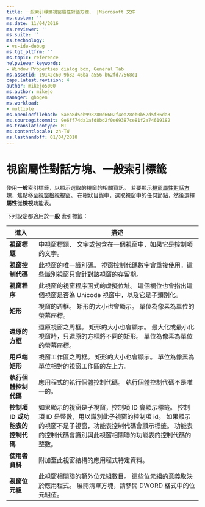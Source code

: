 ```yaml
---
title: 一般索引標籤視窗屬性對話方塊、 |Microsoft 文件
ms.custom: ''
ms.date: 11/04/2016
ms.reviewer: ''
ms.suite: ''
ms.technology:
- vs-ide-debug
ms.tgt_pltfrm: ''
ms.topic: reference
helpviewer_keywords:
- Window Properties dialog box, General Tab
ms.assetid: 19142c60-9b32-46ba-a556-b62fd77568c1
caps.latest.revision: 4
author: mikejo5000
ms.author: mikejo
manager: ghogen
ms.workload:
- multiple
ms.openlocfilehash: 5aea8d5eb998280d6602f4ea28eb0b52d5f86da3
ms.sourcegitcommit: 9e6ff74da1afd8bd2f0e69387ce81f2a74619182
ms.translationtype: MT
ms.contentlocale: zh-TW
ms.lasthandoff: 01/04/2018
---
```

# <a name="general-tab-window-properties-dialog-box"></a>視窗屬性對話方塊、一般索引標籤
使用**一般**索引標籤，以顯示選取的視窗的相關資訊。 若要顯示[視窗屬性對話方塊](../debugger/window-properties-dialog-box.md)，焦點移至[視窗檢視](../debugger/windows-view.md)視窗。 在樹狀目錄中，選取視窗中的任何節點，然後選擇 **屬性**從**檢視**功能表。  
  
 下列設定都適用於**一般** 索引標籤：  
  
|進入|描述|  
|-----------|-----------------|  
|**視窗標題**|中視窗標題、 文字或包含在一個視窗中，如果它是控制項的文字。|  
|**視窗控制代碼**|此視窗的唯一識別碼。 視窗控制代碼數字會重複使用。這些識別視窗只會針對該視窗的存留期。|  
|**視窗程序**|此視窗的視窗程序函式的虛擬位址。 這個欄位也會指出這個視窗是否為 Unicode 視窗中，以及它是子類別化。|  
|**矩形**|視窗的週框。 矩形的大小也會顯示。 單位為像素為單位的螢幕座標。|  
|**還原的方框**|還原視窗之周框。 矩形的大小也會顯示。 最大化或最小化視窗時，只還原的方框將不同的矩形。 單位為像素為單位的螢幕座標。|  
|**用戶端矩形**|視窗工作區之周框。 矩形的大小也會顯示。 單位為像素為單位相對的視窗工作區的左上方。|  
|**執行個體控制代碼**|應用程式的執行個體控制代碼。 執行個體控制代碼不是唯一的。|  
|**控制項 ID 或功能表的控制代碼**|如果顯示的視窗是子視窗，控制項 ID 會顯示標籤。 控制項 ID 是整數，用以識別此子視窗的控制項 id。 如果顯示的視窗不是子視窗，功能表控制代碼會顯示標籤。 功能表的控制代碼會識別與此視窗相關聯的功能表的控制代碼的整數。|  
|**使用者資料**|附加至此視窗結構的應用程式特定資料。|  
|**視窗位元組**|此視窗相關聯的額外位元組數目。 這些位元組的意義取決於應用程式。 展開清單方塊，請參閱 DWORD 格式中的位元組值。|